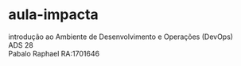 # aula-impacta
introdução ao Ambiente de Desenvolvimento e Operações (DevOps)<br/>
ADS 28<br/>
Pabalo Raphael RA:1701646<br/>
